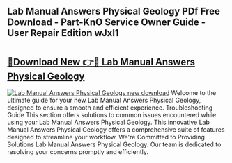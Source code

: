 ## Lab Manual Answers Physical Geology PDf Free Download - Part-KnO Service Owner Guide - User Repair Edition wJxl1

# <h2><a href="http://bc59815.oget.top/?id=Lab+Manual+Answers+Physical+Geology">🔗Download New 👉🔴 Lab Manual Answers Physical Geology</a></h2>

[![Lab Manual Answers Physical Geology new download](https://i.imgur.com/5g1atiW.png)](http://bc59815.oget.top/?id=Lab+Manual+Answers+Physical+Geology)
Welcome to the ultimate guide for your new Lab Manual Answers Physical Geology, designed to ensure a smooth and efficient experience. Troubleshooting Guide This section offers solutions to common issues encountered while using your Lab Manual Answers Physical Geology. This innovative Lab Manual Answers Physical Geology offers a comprehensive suite of features designed to streamline your workflow. We're Committed to Providing Solutions Lab Manual Answers Physical Geology. Our team is dedicated to resolving your concerns promptly and efficiently.
